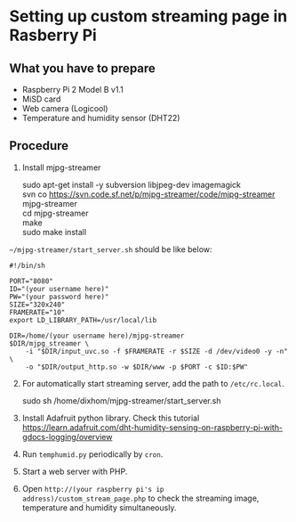 # Setting up custom streaming page in Rasberry Pi

## What you have to prepare 
- Raspberry Pi 2 Model B v1.1
- MiSD card
- Web camera (Logicool)
- Temperature and humidity sensor (DHT22)

## Procedure
1. Install mjpg-streamer

	sudo apt-get install -y subversion libjpeg-dev imagemagick  
	svn co https://svn.code.sf.net/p/mjpg-streamer/code/mjpg-streamer mjpg-streamer  
	cd mjpg-streamer  
	make  
	sudo make install  

`~/mjpg-streamer/start_server.sh` should be like below:  

	#!/bin/sh
	
	PORT="8080"
	ID="(your username here)"
	PW="(your password here)"
	SIZE="320x240"
	FRAMERATE="10"
	export LD_LIBRARY_PATH=/usr/local/lib

	DIR=/home/(your username here)/mjpg-streamer
	$DIR/mjpg_streamer \
		-i "$DIR/input_uvc.so -f $FRAMERATE -r $SIZE -d /dev/video0 -y -n" \
		-o "$DIR/output_http.so -w $DIR/www -p $PORT -c $ID:$PW"

2. For automatically start streaming server, add the path to `/etc/rc.local`.

	sudo sh /home/dixhom/mjpg-streamer/start_server.sh

3. Install Adafruit python library. Check this tutorial https://learn.adafruit.com/dht-humidity-sensing-on-raspberry-pi-with-gdocs-logging/overview

4. Run `temphumid.py` periodically by `cron`.

4. Start a web server with PHP. 

5. Open `http://(your raspberry pi's ip address)/custom_stream_page.php` to check the streaming image, temperature and humidity simultaneously.
